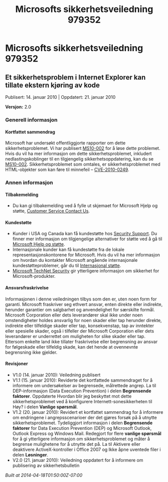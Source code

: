 ﻿---
title: Microsofts sikkerhetsveiledning 979352
TOCTitle: "979352"
ms:assetid: "979352"
ms:mtpsurl: https://technet.microsoft.com/nb-NO/library/979352(v=Security.10)
ms:contentKeyID: 61230868
ms.date: 04/18/2014
mtps_version: v=Security.10
ms.translationtype: HT
---

# Microsofts sikkerhetsveiledning 979352

## Et sikkerhetsproblem i Internet Explorer kan tillate ekstern kjøring av kode

Publisert: 14. januar 2010 | Oppdatert: 21. januar 2010

**Versjon:** 2.0

### Generell informasjon

#### Kortfattet sammendrag

Microsoft har undersøkt offentliggjorte rapporter om dette sikkerhetsproblemet. Vi har publisert [MS10-002](http://go.microsoft.com/fwlink/?linkid=179104) for å løse dette problemet. Hvis du vil ha mer informasjon om dette sikkerhetsproblemet, inkludert nedlastingskoblinger til en tilgjengelig sikkerhetsoppdatering, kan du se [MS10-002](http://go.microsoft.com/fwlink/?linkid=179104). Sikkerhetsproblemet som omtales, er sikkerhetsproblemet med HTML-objekter som kan føre til minnefeil – [CVE-2010-0249](http://www.cve.mitre.org/cgi-bin/cvename.cgi?name=cve-2010-0249).

### Annen informasjon

#### Tilbakemelding

  - Du kan gi tilbakemelding ved å fylle ut skjemaet for Microsoft Hjelp og støtte, [Customer Service Contact Us](https://support.microsoft.com/common/survey.aspx?scid=sw;en;1257&amp;showpage=1&amp;ws=technet&amp;sd=tech).

#### Kundestøtte

  - Kunder i USA og Canada kan få kundestøtte hos [Security Support](http://go.microsoft.com/fwlink/?linkid=21131). Du finner mer informasjon om tilgjengelige alternativer for støtte ved å gå til [Microsoft Hjelp og støtte](http://support.microsoft.com/).
  - Internasjonale kunder kan få kundestøtte fra de lokale representasjonskontorene for Microsoft. Hvis du vil ha mer informasjon om hvordan du kontakter Microsoft angående internasjonale kundestøtteproblemer, går du til [Internasjonal støtte](http://go.microsoft.com/fwlink/?linkid=21155).
  - [Microsoft TechNet Security](http://go.microsoft.com/fwlink/?linkid=21132) gir ytterligere informasjon om sikkerhet for Microsoft-produkter.

#### Ansvarsfraskrivelse

Informasjonen i denne veiledningen tilbys som den er, uten noen form for garanti. Microsoft fraskriver seg ethvert ansvar, enten direkte eller indirekte, herunder garantier om salgbarhet og anvendelighet for særskilte formål. Microsoft Corporation eller dets leverandører skal ikke under noen omstendigheter holdes ansvarlig for noen skader eller tap herunder direkte, indirekte eller tilfeldige skader eller tap, konsekvenstap, tap av inntekter eller spesielle skader, også i tilfeller der Microsoft Corporation eller dets leverandører er underrettet om muligheten for slike skader eller tap. Ettersom enkelte land ikke tillater fraskrivelse eller begrensning av ansvar for følgeskade eller tilfeldig skade, kan det hende at ovennevnte begrensning ikke gjelder.

#### Revisjoner

  - V1.0 (14. januar 2010): Veiledning publisert
  - V1.1 (15. januar 2010): Reviderte det kortfattede sammendraget for å informere om undersøkelser av begrensede, målrettede angrep. La til DEP-informasjon (Data Execution Prevention) i delen **Begrensende faktorer**. Oppdaterte Hvordan blir jeg beskyttet mot dette sikkerhetsproblemet ved å konfigurere Internett-sonesikkerheten til Høy? i delen **Vanlige spørsmål**.
  - V1.2 (20. januar 2010): Revidert et kortfattet sammendrag for å informere om endringene i angrepsscenarioer der det gjøres forsøk på å utnytte sikkerhetsproblemet. Tydeliggjort informasjon i delen **Begrensende faktorer** for Data Execution Prevention (DEP) og Microsoft Outlook, Outlook Express og Windows Mail. Redegjort for flere **vanlige spørsmål** for å gi ytterligere informasjon om sikkerhetsproblemet og måter å begrense mulighetene for å utnytte det på. La til Aktivere eller deaktivere ActiveX-kontroller i Office 2007 og Ikke åpne uventede filer i delen **Løsninger**.
  - V2.0 (21. januar 2010): Veiledning oppdatert for å informere om publisering av sikkerhetsbulletin

*Built at 2014-04-18T01:50:00Z-07:00*


